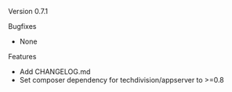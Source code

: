 Version 0.7.1

Bugfixes

* None

Features

* Add CHANGELOG.md
* Set composer dependency for techdivision/appserver to >=0.8